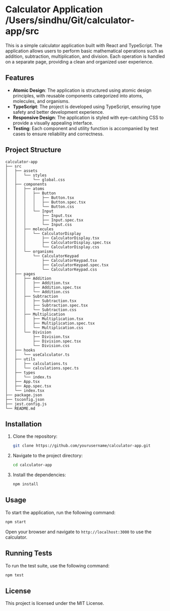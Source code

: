 # Calculator Application /Users/sindhu/Git/calculator-app/src

This is a simple calculator application built with React and TypeScript. The application allows users to perform basic mathematical operations such as addition, subtraction, multiplication, and division. Each operation is handled on a separate page, providing a clean and organized user experience.

## Features

- **Atomic Design**: The application is structured using atomic design principles, with reusable components categorized into atoms, molecules, and organisms.
- **TypeScript**: The project is developed using TypeScript, ensuring type safety and better development experience.
- **Responsive Design**: The application is styled with eye-catching CSS to provide a visually appealing interface.
- **Testing**: Each component and utility function is accompanied by test cases to ensure reliability and correctness.

## Project Structure

```
calculator-app
├── src
│   ├── assets
│   │   └── styles
│   │       └── global.css
│   ├── components
│   │   ├── atoms
│   │   │   ├── Button
│   │   │   │   ├── Button.tsx
│   │   │   │   ├── Button.spec.tsx
│   │   │   │   └── Button.css
│   │   │   └── Input
│   │   │       ├── Input.tsx
│   │   │       ├── Input.spec.tsx
│   │   │       └── Input.css
│   │   ├── molecules
│   │   │   └── CalculatorDisplay
│   │   │       ├── CalculatorDisplay.tsx
│   │   │       ├── CalculatorDisplay.spec.tsx
│   │   │       └── CalculatorDisplay.css
│   │   └── organisms
│   │       └── CalculatorKeypad
│   │           ├── CalculatorKeypad.tsx
│   │           ├── CalculatorKeypad.spec.tsx
│   │           └── CalculatorKeypad.css
│   ├── pages
│   │   ├── Addition
│   │   │   ├── Addition.tsx
│   │   │   ├── Addition.spec.tsx
│   │   │   └── Addition.css
│   │   ├── Subtraction
│   │   │   ├── Subtraction.tsx
│   │   │   ├── Subtraction.spec.tsx
│   │   │   └── Subtraction.css
│   │   ├── Multiplication
│   │   │   ├── Multiplication.tsx
│   │   │   ├── Multiplication.spec.tsx
│   │   │   └── Multiplication.css
│   │   └── Division
│   │       ├── Division.tsx
│   │       ├── Division.spec.tsx
│   │       └── Division.css
│   ├── hooks
│   │   └── useCalculator.ts
│   ├── utils
│   │   ├── calculations.ts
│   │   └── calculations.spec.ts
│   ├── types
│   │   └── index.ts
│   ├── App.tsx
│   ├── App.spec.tsx
│   └── index.tsx
├── package.json
├── tsconfig.json
├── jest.config.js
└── README.md
```

## Installation

1. Clone the repository:
   ```bash
   git clone https://github.com/yourusername/calculator-app.git
   ```
2. Navigate to the project directory:
   ```bash
   cd calculator-app
   ```
3. Install the dependencies:
   ```bash
   npm install
   ```

## Usage

To start the application, run the following command:

```bash
npm start
```

Open your browser and navigate to `http://localhost:3000` to use the calculator.

## Running Tests

To run the test suite, use the following command:

```bash
npm test
```

## License

This project is licensed under the MIT License.